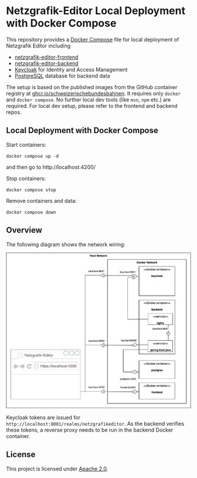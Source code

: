 # Netzgrafik-Editor Local Deployment with Docker Compose

This repository provides a [Docker Compose](https://docs.docker.com/compose/) file for local deployment of Netzgrafik Editor including

* [netzgrafik-editor-frontend](https://github.com/SchweizerischeBundesbahnen/netzgrafik-editor-frontend)
* [netzgrafik-editor-backend](https://github.com/SchweizerischeBundesbahnen/netzgrafik-editor-backend)
* [Keycloak](https://github.com/keycloak/keycloak) for Identity and Access Management
* [PostgreSQL](https://www.postgresql.org/) database for backend data

The setup is based on the published images from the GitHub container registry at
[ghcr.io/schweizerischebundesbahnen](https://github.com/orgs/SchweizerischeBundesbahnen/packages).
It requires only `docker` and `docker compose`.
No further local dev tools (like `mvn`, `npm` etc.)  are required.
For local dev setup, please refer to the frontend and backend repos.

## Local Deployment with Docker Compose

Start containers:

```shell
docker compose up -d
```
and then go to http://localhost:4200/

Stop containers:

```shell
docker compose stop 
```

Remove containers and data:

```shell
docker compose down 
```

## Overview

The following diagram shows the network wiring:

![Overview](./images/docker_compose.png)

Keycloak tokens are issued for `http://localhost:8081/realms/netzgrafikeditor`.
As the backend verifies these tokens, a reverse proxy needs to be run in the backend Docker container.

## License

This project is licensed under [Apache 2.0](LICENSE).
